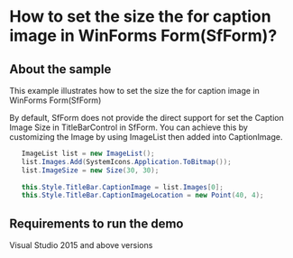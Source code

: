 # How to set the size the for caption image in WinForms Form(SfForm)?

## About the sample
This example illustrates how to set the size the for caption image in WinForms Form(SfForm)

By default, SfForm does not provide the direct support for set the Caption Image Size in TitleBarControl in SfForm. You can achieve this by customizing the Image by using ImageList then added into CaptionImage.

```C#
   ImageList list = new ImageList();
   list.Images.Add(SystemIcons.Application.ToBitmap());
   list.ImageSize = new Size(30, 30);
            
   this.Style.TitleBar.CaptionImage = list.Images[0];
   this.Style.TitleBar.CaptionImageLocation = new Point(40, 4);
```
## Requirements to run the demo
Visual Studio 2015 and above versions

